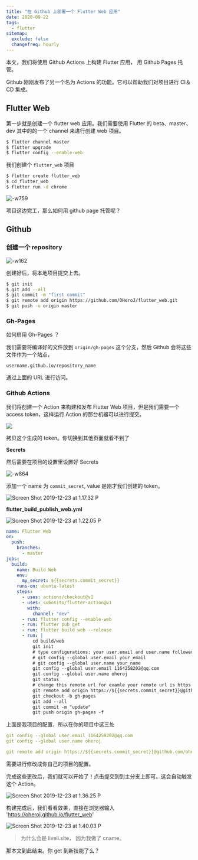 ```yaml
---
title: "在 Github 上部署一个 Flutter Web 应用"
date: 2020-09-22
tags:
  - flutter
sitemap:
  exclude: false
  changefreq: hourly
---
```


本文，我们将使用 Github Actions 上构建 Flutter 应用， 用 Github Pages 托管。

Github 刚刚发布了另一个名为 Actions 的功能。它可以帮助我们对项目进行 CI＆CD 集成。

## Flutter Web

第一步就是创建一个 flutter web 应用。我们需要使用 Flutter 的 beta、master、dev 其中的的一个 channel 来进行创建 web 项目。

```sh
$ flutter channel master
$ flutter upgrade
$ flutter config --enable-web
```

我们创建个 `flutter_web` 项目

```sh
$ flutter create flutter_web
$ cd flutter_web
$ flutter run -d chrome
```

![-w759](http://blog.oldbird.run/2019-12-23-15770764808850.png)

项目这边完工，那么如何用 github page 托管呢？

## Github

### 创建一个 repository

![-w162](http://blog.oldbird.run/2019-12-23-15770767088539.png)

创建好后，将本地项目提交上去。

```sh
$ git init
$ git add --all
$ git commit -m "first commit"
$ git remote add origin https://github.com/OHeroJ/flutter_web.git
$ git push -u origin master
```

### Gh-Pages

如何启用 Gh-Pages ？

我们需要将编译好的文件放到 `origin/gh-pages` 这个分支，然后 Github 会将这些文件作为一个站点，

```
username.github.io/repository_name
```

通过上面的 URL 进行访问。

### Github Actions

我们将创建一个 Action 来构建和发布 Flutter Web 项目，但是我们需要一个 access token，这样运行 Action 的那台机器可以进行提交。

![](http://blog.oldbird.run/2019-12-23-13_08_13__12_23_2019.jpg)

拷贝这个生成的 token。你切换到其他页面就看不到了

**Secrets**

然后需要在项目的设置里设置好 Secrets

![-w864](http://blog.oldbird.run/2019-12-23-15770780677496.png)

添加一个 name 为 `commit_secret`, value 是刚才我们创建的 token。

![Screen Shot 2019-12-23 at 1.17.32 P](http://blog.oldbird.run/2019-12-23-Screen%20Shot%202019-12-23%20at%201.17.32%20PM.png)

**flutter_build_publish_web.yml**

![Screen Shot 2019-12-23 at 1.22.05 P](http://blog.oldbird.run/2019-12-23-Screen%20Shot%202019-12-23%20at%201.22.05%20PM.png)

```yml
name: Flutter Web
on:
  push:
    branches:
      - master
jobs:
  build:
    name: Build Web
    env:
      my_secret: ${{secrets.commit_secret}}
    runs-on: ubuntu-latest
    steps:
      - uses: actions/checkout@v1
      - uses: subosito/flutter-action@v1
        with:
          channel: "dev"
      - run: flutter config --enable-web
      - run: flutter pub get
      - run: flutter build web --release
      - run: |
          cd build/web
          git init
          # type configurations: your user.email and user.name followed lines 
          # git config --global user.email your_email 
          # git config --global user.name your_name 
          git config --global user.email 1164258202@qq.com
          git config --global user.name oheroj
          git status
          # change this remote url for examle your remote url is https://github.com/onatcipli/flutter_web.git then the following:
          git remote add origin https://${{secrets.commit_secret}}@github.com/oheroj/flutter_web.git
          git checkout -b gh-pages
          git add --all
          git commit -m "update"
          git push origin gh-pages -f
```

上面是我项目的配置，所以在你的项目中这三处

```yml
git config --global user.email 1164258202@qq.com
git config --global user.name oheroj

git remote add origin https://${{secrets.commit_secret}}@github.com/oheroj/flutter_web.git
```

需要进行修改成你自己的项目的配置。

完成这些更改后，我们就可以开始了！点击提交到到主分支上即可。这会自动触发这个 Action。

![Screen Shot 2019-12-23 at 1.36.25 P](http://blog.oldbird.run/2019-12-23-Screen%20Shot%202019-12-23%20at%201.36.25%20PM.png)

构建完成后，我们看看效果，直接在浏览器输入 'https://oheroj.github.io/flutter_web'

![Screen Shot 2019-12-23 at 1.40.03 P](http://blog.oldbird.run/2019-12-23-Screen%20Shot%202019-12-23%20at%201.40.03%20PM.png)

> 为什么会是 liveli.site， 因为我做了 cname。

那本文到此结束。你 get 到新技能了么？
